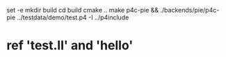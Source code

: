 set -e
mkdir build
cd build
cmake ..
make p4c-pie && ./backends/pie/p4c-pie ../testdata/demo/test.p4 -I ../p4include
# ref 'test.ll' and 'hello'